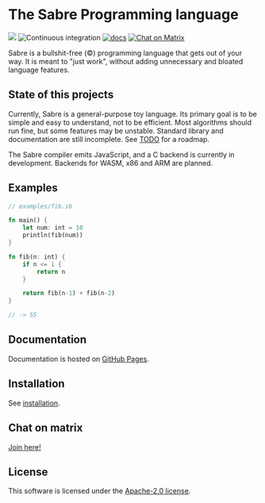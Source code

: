 # The Sabre Programming language

[![](https://img.shields.io/crates/v/sabre-lang.svg)](https://crates.io/crates/sabre-lang)
![Continuous integration](https://github.com/garritfra/sabre/workflows/Continuous%20integration/badge.svg?branch=master)
[![docs](https://img.shields.io/badge/docs-mdBook-blue.svg)](https://garritfra.github.io/sabre/latest)
[![Chat on Matrix](https://img.shields.io/badge/chat-on%20Matrix-green)](https://matrix.to/#/#sabre:matrix.slashdev.space?via=matrix.slashdev.space)

Sabre is a bullshit-free (©) programming language that gets out of your way.
It is meant to "just work", without adding unnecessary and bloated language features.

## State of this projects

Currently, Sabre is a general-purpose toy language. Its primary goal is to be simple and easy to understand, not to be efficient. Most algorithms should run fine, but some features may be unstable. Standard library and documentation are still incomplete. See [TODO](./TODO) for a roadmap.

The Sabre compiler emits JavaScript, and a C backend is currently in development. Backends for WASM, x86 and ARM are planned.

## Examples

```rs
// examples/fib.sb

fn main() {
    let num: int = 10
    println(fib(num))
}

fn fib(n: int) {
    if n <= 1 {
        return n
    }

    return fib(n-1) + fib(n-2)
}

// -> 55
```

## Documentation

Documentation is hosted on [GitHub Pages](https://garritfra.github.io/sabre).

## Installation

See [installation](https://garritfra.github.io/sabre/latest/introduction/installation.html).

## Chat on matrix

[Join here!](https://matrix.to/#/!eaupsjLNPYSluWFJOC:matrix.slashdev.space?via=matrix.slashdev.space)

## License

This software is licensed under the [Apache-2.0 license](./LICENSE).
